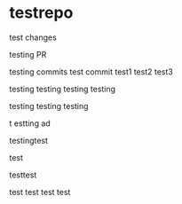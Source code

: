 # testrepo

test changes

testing PR

testing commits
test commit
test1
test2
test3

testing
testing
testing
testing

testing
testing
testing

t
estting
ad

testingtest

test

testtest

test
test
test
test
